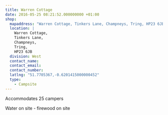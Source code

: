 ```yaml
---
title: Warren Cottage
date: 2016-05-25 08:21:52.000000000 +01:00
shop:
  mapaddress: "Warren Cottage, Tinkers Lane, Champneys, Tring, HP23 6JB"
  location: |
    Warren Cottage,  
    Tinkers Lane,  
    Champneys,  
    Tring,  
    HP23 6JB
  division: West
  contact_name: 
  contact_email: 
  contact_number: 
  latlng: "51.7705367,-0.6201415000000452"
  type:
    - Campsite
---
```

<p>Accommodates 25 campers</p>
<p>Water on site - firewood on site</p>
